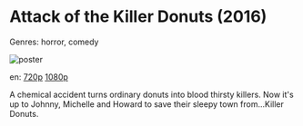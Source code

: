 # Attack of the Killer Donuts (2016)

Genres: horror, comedy

![poster](http://image.tmdb.org/t/p/w500/4hts35vG4NsUmf1cEXVJuKIcDOr.jpg)

en:
  [720p](magnet:?xt=urn:btih:6A6B0209116EEB3C4448C91023B992D5C5DC8A64&tr=udp://glotorrents.pw:6969/announce&tr=udp://tracker.opentrackr.org:1337/announce&tr=udp://torrent.gresille.org:80/announce&tr=udp://tracker.openbittorrent.com:80&tr=udp://tracker.coppersurfer.tk:6969&tr=udp://tracker.leechers-paradise.org:6969&tr=udp://p4p.arenabg.ch:1337&tr=udp://tracker.internetwarriors.net:1337)
  [1080p](magnet:?xt=urn:btih:5302B1D9F5A136BE270004203E459700D835D310&tr=udp://glotorrents.pw:6969/announce&tr=udp://tracker.opentrackr.org:1337/announce&tr=udp://torrent.gresille.org:80/announce&tr=udp://tracker.openbittorrent.com:80&tr=udp://tracker.coppersurfer.tk:6969&tr=udp://tracker.leechers-paradise.org:6969&tr=udp://p4p.arenabg.ch:1337&tr=udp://tracker.internetwarriors.net:1337)
  


A chemical accident turns ordinary donuts into blood thirsty killers. Now it's up to Johnny, Michelle and Howard to save their sleepy town from...Killer Donuts.
